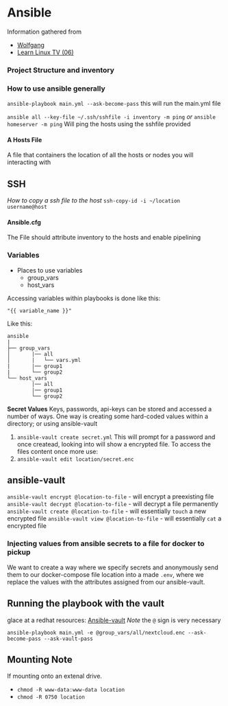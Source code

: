 # Ansible

Information gathered from
- [Wolfgang](https://www.youtube.com/watch?v=Z7p9-m4cimg&list=PLkxWXio1KmRoZd88WbrnSnQM5MJY5PjH2)
- [Learn Linux TV (06)](https://youtu.be/VANub3AhZpI)


### Project Structure and inventory

### How to use ansible generally

`ansible-playbook main.yml --ask-become-pass`
this will run the main.yml file

`ansible all --key-file ~/.ssh/sshfile -i inventory -m ping` *or* `ansible homeserver -m ping`
Will ping the hosts using the sshfile provided

#### A Hosts File
A file that containers the location of all the hosts or nodes you will interacting with

## SSH
*How to copy a ssh file to the host*
`ssh-copy-id -i ~/location username@host`

#### Ansible.cfg

The File should attribute inventory to the hosts and enable pipelining
### Variables
- Places to use variables
    - group_vars
    - host_vars

Accessing variables within playbooks is done like this:

`"{{ variable_name }}"`

Like this:
```
ansible
|
├── group_vars
│       |── all
│       |   └── vars.yml
|       |── group1
|       └── group2
└── host_vars
        |── all
        |── group1
        └── group2
```

**Secret Values**
Keys, passwords, api-keys can be stored and accessed a number of ways.
One way is creating some hard-coded values within a directory; or using ansible-vault

1. `ansible-vault create secret.yml` 
This will prompt for a password and once createad, looking into will show a encrypted file.
To access the files content once more use:
2. `ansible-vault edit location/secret.enc`

## ansible-vault

`ansible-vault encrypt @location-to-file` - will encrypt a preexisting file
`ansible-vault decrypt @location-to-file` - will decrypt a file permanently 
`ansible-vault create @location-to-file` - will essentially `touch` a new encrypted file
`ansible-vault view @location-to-file` - will essentially `cat` a encrypted file

### Injecting values from ansible secrets to a file for docker to pickup
We want to create a way where we specify secrets and anonymously send them to our docker-compose file location into a made `.env`, where we replace the values with the attributes assigned from our ansible-vault.

## Running the playbook with the vault
glace at a redhat resources: [Ansible-vault](https://www.redhat.com/sysadmin/ansible-playbooks-secrets)
*Note* the `@` sign is very necessary 

`ansible-playbook main.yml -e @group_vars/all/nextcloud.enc --ask-become-pass --ask-vault-pass`

## Mounting Note
If mounting onto an extenal drive.
- `chmod -R www-data:www-data location`
- `chmod -R 0750 location`